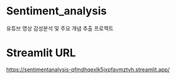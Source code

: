 # Sentiment_analysis
유튜브 영상 감성분석 및 주요 개념 추출 프로젝트

# Streamlit URL
https://sentimentanalysis-qfmdhqexlk5jxpfavmztvh.streamlit.app/
